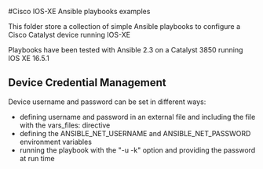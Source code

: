 #Cisco IOS-XE Ansible playbooks examples

This folder store a collection of simple Ansible playbooks to configure a Cisco Catalyst device running IOS-XE

Playbooks have been tested with Ansible 2.3 on a Catalyst 3850 running IOS XE 16.5.1

## Device Credential Management

Device username and password can be set in different ways:
* defining username and password in an external file and including the file with the vars_files: directive
* defining the ANSIBLE_NET_USERNAME and ANSIBLE_NET_PASSWORD environment variables
* running the playbook with the "-u <user> -k" option and providing the password at run time


